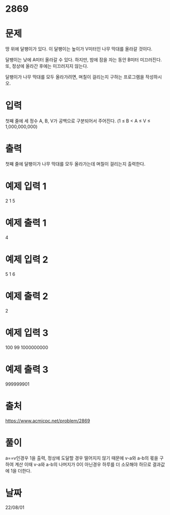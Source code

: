 # 2869

# 문제
땅 위에 달팽이가 있다. 이 달팽이는 높이가 V미터인 나무 막대를 올라갈 것이다.

달팽이는 낮에 A미터 올라갈 수 있다. 하지만, 밤에 잠을 자는 동안 B미터 미끄러진다. 또, 정상에 올라간 후에는 미끄러지지 않는다.

달팽이가 나무 막대를 모두 올라가려면, 며칠이 걸리는지 구하는 프로그램을 작성하시오.

# 입력
첫째 줄에 세 정수 A, B, V가 공백으로 구분되어서 주어진다. (1 ≤ B < A ≤ V ≤ 1,000,000,000)

# 출력
첫째 줄에 달팽이가 나무 막대를 모두 올라가는데 며칠이 걸리는지 출력한다.

# 예제 입력 1 
2 1 5  

# 예제 출력 1 
4

# 예제 입력 2 
5 1 6  

# 예제 출력 2 
2  

# 예제 입력 3 
100 99 1000000000  

# 예제 출력 3 
999999901

# 출처
https://www.acmicpc.net/problem/2869

# 풀이
a==v인경우 1을 출력,
정상에 도달할 경우 떨어지지 않기 때문에 v-a와 a-b의 몫을 구하여 계산
이때 v-a와 a-b의 나머지가 0이 아닌경우 하루를 더 소모해야 하므로 결과값에 1을 더한다.

# 날짜
22/08/01
